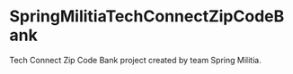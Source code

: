 # SpringMilitiaTechConnectZipCodeBank
Tech Connect Zip Code Bank project created by team Spring Militia.
